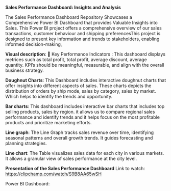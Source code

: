 **Sales Performance Dashboard: Insights and Analysis**

The Sales Performance Dashboard Repository Showcases a Comprehensive Power BI Dashboard that provides Valuable Insights into Sales.  This Power BI project offers a comprehensive overview of our sales transactions, customer behaviour and shipping preferencesThis project is designed to present key information and trends to stakeholders, enabling informed decision-making,

**Visual description**:
	Key Performance Indicators :
This dashboard displays metrices such as total profit, total profit, average discount, average quantity. KPI’s should be meaningful, measurable, and align with the overall business strategy. 

**Doughnut Charts**:
This Dashboard includes interactive doughnut charts that offer insights into different aspects of sales. These charts depicts the distribution of orders by ship mode, sales by category, sales by market. Which helps to identify the trends and opportunity.

**Bar charts**:
This dashboard includes interactive bar charts that includes top selling products, sales by region. it allows us to compare regional sales performance and identify trends and  it helps focus on the most profitable products and prioritize marketing efforts.

**Line graph**:
The Line Graph tracks sales revenue over time, identifying seasonal patterns and overall growth trends. It guides forecasting and planning strategies.

**Line chart**:
The Table visualizes sales data for each city in various markets. It allows a granular view of sales performance at the city level.

**Presentation of the Sales Performance Dashboard**
Link to watch: https://clipchamp.com/watch/S9B8AA65wSH


Power BI Dashboard:



